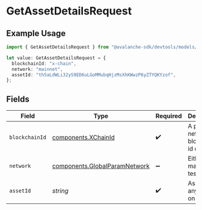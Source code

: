 # GetAssetDetailsRequest

## Example Usage

```typescript
import { GetAssetDetailsRequest } from "@avalanche-sdk/devtools/models/operations";

let value: GetAssetDetailsRequest = {
  blockchainId: "x-chain",
  network: "mainnet",
  assetId: "th5aLdWLi32yS9ED6uLGoMMubqHjzMsXhKWwzP6yZTYQKYzof",
};
```

## Fields

| Field                                                                          | Type                                                                           | Required                                                                       | Description                                                                    | Example                                                                        |
| ------------------------------------------------------------------------------ | ------------------------------------------------------------------------------ | ------------------------------------------------------------------------------ | ------------------------------------------------------------------------------ | ------------------------------------------------------------------------------ |
| `blockchainId`                                                                 | [components.XChainId](../../models/components/xchainid.md)                     | :heavy_check_mark:                                                             | A primary network blockchain id or alias.                                      | x-chain                                                                        |
| `network`                                                                      | [components.GlobalParamNetwork](../../models/components/globalparamnetwork.md) | :heavy_minus_sign:                                                             | Either mainnet or testnet/fuji.                                                | mainnet                                                                        |
| `assetId`                                                                      | *string*                                                                       | :heavy_check_mark:                                                             | Asset ID for any asset on X-Chain                                              | th5aLdWLi32yS9ED6uLGoMMubqHjzMsXhKWwzP6yZTYQKYzof                              |